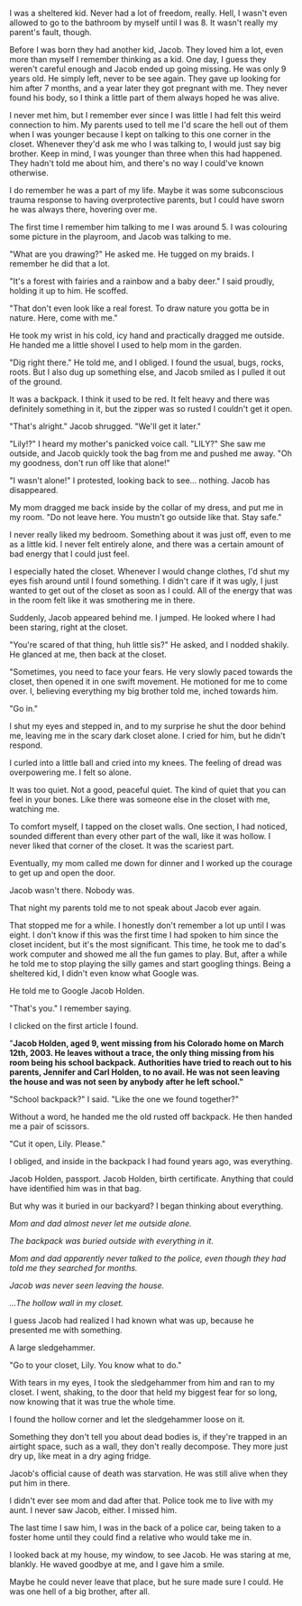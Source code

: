 I was a sheltered kid. Never had a lot of freedom, really. Hell, I wasn't even allowed to go to the bathroom by myself until I was 8. It wasn't really my parent's fault, though. 

Before I was born they had another kid, Jacob. They loved him a lot, even more than myself I remember thinking as a kid. One day, I guess they weren't careful enough and Jacob ended up going missing. He was only 9 years old. He simply left, never to be see again. They gave up looking for him  after 7 months, and a year later they got pregnant with me. They never found his body, so I think a little part of them always hoped he was alive. 

I never met him, but I remember ever since I was little I had felt this weird connection to him. My parents used to tell me I'd scare the hell out of them when I was younger because I kept on talking to this one corner in the closet. Whenever they'd ask me who I was talking to, I would just say big brother. Keep in mind, I was younger than three when this had happened. They hadn't told me about him, and there's no way I could've known otherwise. 

I do remember he was a part of my life. Maybe it was some subconscious trauma response to having overprotective parents, but I could have sworn he was always there, hovering over me. 

The first time I remember him talking to me I was around 5. I was colouring some picture in the playroom, and Jacob was talking to me. 

"What are you drawing?" He asked me. He tugged on my braids. I remember he did that a lot. 

"It's a forest with fairies and a rainbow and a baby deer." I said proudly, holding it up to him. He scoffed.

"That don't even look like a real forest. To draw nature you gotta be in nature. Here, come with me." 

He took my wrist in his cold, icy hand and practically dragged me outside. He handed me a little shovel I used to help mom in the garden. 

"Dig right there." He told me, and I obliged. I found the usual, bugs, rocks, roots. But I also dug up something else, and Jacob smiled as I pulled it out of the ground. 

It was a backpack. I think it used to be red. It felt heavy and there was definitely something in it, but the zipper was so rusted I couldn't get it open.

"That's alright." Jacob shrugged. "We'll get it later." 

"Lily!?" I heard my mother's panicked voice call. "LILY?" She saw me outside, and Jacob quickly took the bag from me and pushed me away. "Oh my goodness, don't run off like that alone!"

"I wasn't alone!" I protested, looking back to see... nothing. Jacob has disappeared.

My mom dragged me back inside by the collar of my dress, and put me in my room. "Do not leave here. You mustn't go outside like that. Stay safe." 

I never really liked my bedroom. Something about it was just off, even to me as a little kid. I never felt entirely alone, and there was a certain amount of bad energy that I could just feel. 

I especially hated the closet. Whenever I would change clothes, I'd shut my eyes fish around until I found something. I didn't care if it was ugly, I just wanted to get out of the closet as soon as I could. All of the energy that was in the room felt like it was smothering me in there. 

Suddenly, Jacob appeared behind me. I jumped. He looked where I had been staring, right at the closet.

"You're scared of that thing, huh little sis?" He asked, and I nodded shakily. He glanced at me, then back at the closet. 

"Sometimes, you need to face your fears. He very slowly paced towards the closet, then opened it in one swift movement. He motioned for me to come over. I, believing everything my big brother told me, inched towards him.

"Go in." 

I shut my eyes and stepped in, and to my surprise he shut the door behind me, leaving me in the scary dark closet alone. I cried for him, but he didn't respond. 

I curled into a little ball and cried into my knees. The feeling of dread was overpowering me. I felt so alone.

It was too quiet. Not a good, peaceful quiet. The kind of quiet that you can feel in your bones. Like there was someone else in the closet with me, watching me.

To comfort myself, I tapped on the closet walls. One section, I had noticed, sounded different than every other part of the wall, like it was hollow. I never liked that corner of the closet. It was the scariest part. 

Eventually, my mom called me down for dinner and I worked up the courage to get up and open the door.

Jacob wasn't there. Nobody was.

That night my parents told me to not speak about Jacob ever again.

That stopped me for a while. I honestly don't remember a lot up until I was eight. I don't know if this was the first time I had spoken to him since the closet incident, but it's the most significant. This time, he took me to dad's work computer and showed me all the fun games to play. But, after a while he told me to stop playing the silly games and start googling things. Being a sheltered kid, I didn't even know what Google was. 

He told me to Google Jacob Holden. 

"That's you." I remember saying. 

I clicked on the first article I found. 

"**Jacob Holden, aged 9, went missing from his Colorado home on March 12th, 2003. He leaves without a trace, the only thing missing from his room being his school backpack. Authorities have tried to reach out to his parents, Jennifer and Carl Holden, to no avail. He was not seen leaving the house and was not seen by anybody after he left school."**

"School backpack?" I said. "Like the one we found together?"

Without a word, he handed me the old rusted off backpack. He then handed me a pair of scissors.

"Cut it open, Lily. Please." 

I obliged, and inside in the backpack I had found years ago, was everything. 

Jacob Holden, passport. Jacob Holden, birth certificate. Anything that could have identified him was in that bag.

But why was it buried in our backyard? I began thinking about everything.

*Mom and dad almost never let me outside alone.*

*The backpack was buried outside with everything in it.*

*Mom and dad apparently never talked to the police, even though they had told me they searched for months.* 

*Jacob was never seen leaving the house.*

*...The hollow wall in my closet.*

I guess Jacob had realized I had known what was up, because he presented me with something.

A large sledgehammer.

"Go to your closet, Lily. You know what to do."

With tears in my eyes, I took the sledgehammer from him and ran to my closet. I went, shaking, to the door that held my biggest fear for so long, now knowing that it was true the whole time.

I found the hollow corner and let the sledgehammer loose on it. 

Something they don't tell you about dead bodies is, if they're trapped in an airtight space, such as a wall, they don't really decompose. They more just dry up, like meat in a dry aging fridge. 

Jacob's official cause of death was starvation. He was still alive when they put him in there. 

I didn't ever see mom and dad after that. Police took me to live with my aunt. I never saw Jacob, either. I missed him. 

The last time I saw him, I was in the back of a police car, being taken to a foster home until they could find a relative who would take me in.

I looked back at my house, my window, to see Jacob. He was staring at me, blankly. He waved goodbye at me, and I gave him a smile.

Maybe he could never leave that place, but he sure made sure I could. He was one hell of a big brother, after all. 